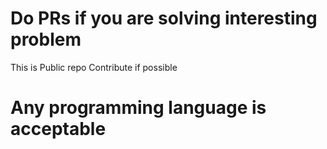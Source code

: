 # Do PRs if you are solving interesting problem 
This is Public repo
Contribute if possible

# Any programming language is acceptable 
